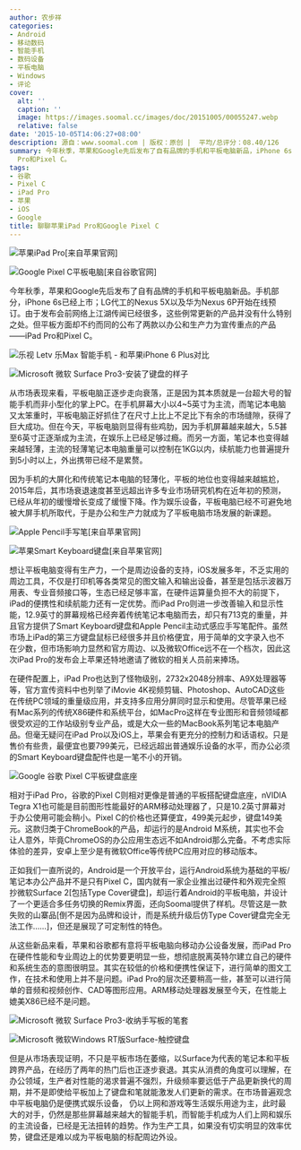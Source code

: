 ```yaml
---
author: 农步祥
categories:
- Android
- 移动数码
- 智能手机
- 数码设备
- 平板电脑
- Windows
- 评论
cover:
  alt: ''
  caption: ''
  image: https://images.soomal.cc/images/doc/20151005/00055247.webp
  relative: false
date: '2015-10-05T14:06:27+08:00'
description: 源自：www.soomal.com | 版权：原创 |  平均/总评分：08.40/126
summary: 今年秋季，苹果和Google先后发布了自有品牌的手机和平板电脑新品，iPhone 6s和Nexus 5X、6P的例常更新的产品并没有什么意外。但平板电脑方面却不约而同的公布了两款以办公和生产力为宣传重点的产品――iPad
  Pro和Pixel C。
tags:
- 谷歌
- Pixel C
- iPad Pro
- 苹果
- iOS
- Google
title: 聊聊苹果iPad Pro和Google Pixel C
---
```


![苹果iPad Pro[来自苹果官网]](https://images.soomal.cc/images/doc/20151005/00055248_01.webp)



![Google Pixel C平板电脑[来自谷歌官网]](https://images.soomal.cc/images/doc/20151005/00055249_01.webp)



今年秋季，苹果和Google先后发布了自有品牌的手机和平板电脑新品。手机部分，iPhone 6s已经上市；LG代工的Nexus 5X以及华为Nexus 6P开始在线预订。由于发布会前网络上江湖传闻已经很多，这些例常更新的产品并没有什么特别之处。但平板方面却不约而同的公布了两款以办公和生产力为宣传重点的产品――iPad Pro和Pixel C。



![乐视 Letv 乐Max 智能手机 - 和苹果iPhone 6 Plus对比](https://images.soomal.cc/images/doc/20151004/00055240_01.webp)



![Microsoft 微软 Surface Pro3-安装了键盘的样子](https://images.soomal.cc/images/doc/20140910/00045793_01.webp)



从市场表现来看，平板电脑正逐步走向衰落，正是因为其本质就是一台超大号的智能手机而非小型化的掌上PC。在手机屏幕大小以4~5英寸为主流，而笔记本电脑又太笨重时，平板电脑正好抓住了在尺寸上比上不足比下有余的市场缝隙，获得了巨大成功。但在今天，平板电脑则显得有些鸡肋，因为手机屏幕越来越大，5.5甚至6英寸正逐渐成为主流，在娱乐上已经足够过瘾。而另一方面，笔记本也变得越来越轻薄，主流的轻薄笔记本电脑重量可以控制在1KG以内，续航能力也普遍提升到5小时以上，外出携带已经不是累赘。



因为手机的大屏化和传统笔记本电脑的轻薄化，平板的地位也变得越来越尴尬，2015年后，其市场衰退速度甚至远超出许多专业市场研究机构在近年初的预测，已经从年初的缓慢增长变成了缓慢下降。作为娱乐设备，平板电脑已经不可避免地被大屏手机所取代，于是办公和生产力就成为了平板电脑市场发展的新课题。



![Apple Pencil手写笔[来自苹果官网]](https://images.soomal.cc/images/doc/20151005/00055250_01.webp)



![苹果Smart Keyboard键盘[来自苹果官网]](https://images.soomal.cc/images/doc/20151005/00055251_01.webp)



想让平板电脑变得有生产力，一个是周边设备的支持，iOS发展多年，不乏实用的周边工具，不仅是打印机等各类常见的图文输入和输出设备，甚至是包括示波器万用表、专业音频接口等，生态已经足够丰富，在硬件运算量负担不大的前提下，iPad的便携性和续航能力还有一定优势。而iPad Pro则进一步改善输入和显示性能，12.9英寸的屏幕规格已经奔着传统笔记本电脑而去，却只有713克的重量，并且官方提供了Smart Keyboard键盘和Apple Pencil主动式感应手写笔配件。虽然市场上iPad的第三方键盘鼠标已经很多并且价格便宜，用于简单的文字录入也不在少数，但市场影响力显然和官方周边、以及微软Office远不在一个档次，因此这次iPad Pro的发布会上苹果还特地邀请了微软的相关人员前来捧场。



在硬件配置上，iPad Pro也达到了怪物级别，2732x2048分辨率、A9X处理器等等，官方宣传资料中也列举了iMovie 4K视频剪辑、Photoshop、AutoCAD这些在传统PC领域的重量级应用，并支持多应用分屏同时显示和使用。尽管苹果已经有Mac系列的传统X86硬件和系统平台，如MacPro这样在专业图形和音频领域都很受欢迎的工作站级别专业产品，或是大众一些的MacBook系列笔记本电脑产品。但毫无疑问在iPad Pro以及iOS上，苹果会有更充分的控制力和话语权。只是售价有些贵，最便宜也要799美元，已经远超出普通娱乐设备的水平，而办公必须的Smart Keyboard键盘配件也是一笔不小的开销。



![Google 谷歌 Pixel C平板键盘底座](https://images.soomal.cc/images/doc/20151005/00055252_01.webp)



相对于iPad Pro，谷歌的Pixel C则相对更像是普通的平板搭配键盘底座，nVIDIA Tegra X1也可能是目前图形性能最好的ARM移动处理器了，只是10.2英寸屏幕对于办公使用可能会稍小。Pixel C的价格也还算便宜，499美元起步，键盘149美元。这款归类于ChromeBook的产品，却运行的是Android M系统，其实也不会让人意外，毕竟ChromeOS的办公应用生态远不如Android那么完备。不考虑实际体验的差异，安卓上至少是有微软Office等传统PC应用对应的移动版本。



正如我们一直所说的，Android是一个开放平台，运行Android系统为基础的平板/笔记本办公产品并不是只有Pixel C，国内就有一家企业推出过硬件和外观完全照抄微软Surface 2[包括Type Cover键盘]，却运行着Android的平板电脑，并设计了一个更适合多任务切换的Remix界面，还向Soomal提供了样机。尽管这是一款失败的山寨品[倒不是因为品牌和设计，而是系统升级后仿Type Cover键盘完全无法工作……]，但还是展现了可定制性的特色。



从这些新品来看，苹果和谷歌都有意将平板电脑向移动办公设备发展，而iPad Pro在硬件性能和专业周边上的优势要更明显一些，想彻底脱离英特尔建立自己的硬件和系统生态的意图很明显。其实在较低的价格和便携性保证下，进行简单的图文工作，在技术和使用上并不是问题。iPad Pro的层次还要稍高一些，甚至可以进行简单的音频和视频创作、CAD等图形应用。ARM移动处理器发展至今天，在性能上媲美X86已经不是问题。



![Microsoft 微软 Surface Pro3-收纳手写板的笔套](https://images.soomal.cc/images/doc/20140910/00045799_01.webp)



![Microsoft 微软Windows RT版Surface-触控键盘](https://images.soomal.cc/images/doc/20121029/00023969_01.webp)



但是从市场表现证明，不只是平板市场在萎缩，以Surface为代表的笔记本和平板跨界产品，在经历了两年的热门后也正逐步衰退。其实从消费的角度可以理解，在办公领域，生产者对性能的渴求普遍不强烈，升级频率要远低于产品更新换代的周期，并不是即使给平板加上了键盘和笔就能激发人们更新的需求。在市场普遍观念中平板电脑仍是便携式娱乐设备， 仍以上网和游戏等生活娱乐用途为主，此时最大的对手，仍然是那些屏幕越来越大的智能手机，而智能手机成为人们上网和娱乐的主流设备，已经是无法扭转的趋势。作为生产工具，如果没有切实明显的效率优势，键盘还是难以成为平板电脑的标配周边外设。